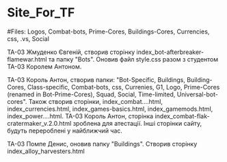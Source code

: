 # Site_For_TF
#Files: Logos, Combat-bots, Prime-Cores, Buildings-Cores, Currencies, css, .vs, Social

ТА-03 Жмуденко Євгеній, створив сторінку index_bot-afterbreaker-flamewar.html та папку "Bots". Оновив файл style.css разом з студентом ТА-03 Королем Антоном.

ТА-03 Король Антон, створив папки: "Bot-Specific, Buildings, Building-Cores, Class-specific, Combat-bots, css, Currenies, G1, Logo, Prime-Cores (renamed in Bot-Prime-Cores), Squad, Social, Time-limited, Universal-bot-cores". Також створив сторінки, index_combat....html, index_currencies.html, index_games-basics.html, index_gamemods.html, index_power....html.
ТА-03 Король Антон, сторінка index_combat-flak-cratermaker_v.2.0.html зроблена для атестації. Інші сторінки сайту, будуть перероблені у найближчий час.

ТА-03 Помпе Денис, оновив папку "Buildings". Створив сторінку index_alloy_harvesters.html
